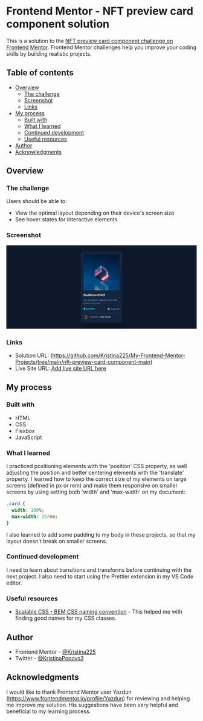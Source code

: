 # Frontend Mentor - NFT preview card component solution

This is a solution to the [NFT preview card component challenge on Frontend Mentor](https://www.frontendmentor.io/challenges/nft-preview-card-component-SbdUL_w0U). Frontend Mentor challenges help you improve your coding skills by building realistic projects. 

## Table of contents

- [Overview](#overview)
  - [The challenge](#the-challenge)
  - [Screenshot](#screenshot)
  - [Links](#links)
- [My process](#my-process)
  - [Built with](#built-with)
  - [What I learned](#what-i-learned)
  - [Continued development](#continued-development)
  - [Useful resources](#useful-resources)
- [Author](#author)
- [Acknowledgments](#acknowledgments)

## Overview

### The challenge

Users should be able to:

- View the optimal layout depending on their device's screen size
- See hover states for interactive elements

### Screenshot

![](./screenshots/screenshot.png)

### Links

- Solution URL: (https://github.com/Kristina225/My-Frontend-Mentor-Projects/tree/main/nft-preview-card-component-main)
- Live Site URL: [Add live site URL here](https://your-live-site-url.com)

## My process

### Built with

- HTML
- CSS
- Flexbox
- JavaScript

### What I learned

I practiced positioning elements with the 'position' CSS property, as well adjusting the position and better centering elements with the 'translate' property.
I learned how to keep the correct size of my elements on large screens (defined in px or rem) and make them responsive on smaller screens by using setting both 'width' and 'max-width' on my document:
```css
.card {
  width: 100%;
  max-width: 35rem;
}
```
I also learned to add some padding to my body in these projects, so that my layout doesn't break on smaller screens.

### Continued development

I need to learn about transitions and transforms before continuing with the next project.
I also need to start using the Prettier extension in my VS Code editor.

### Useful resources

- [Scalable CSS - BEM CSS naming convention](https://scalablecss.com/bem-quickstart-guide/) - This helped me with finding good names for my CSS classes.

## Author

- Frontend Mentor - [@Kristina225](https://www.frontendmentor.io/profile/Kristina225)
- Twitter - [@KristinaPopovs3](https://twitter.com/KristinaPopovs3)

## Acknowledgments

I would like to thank Frontend Mentor user Yazdun (https://www.frontendmentor.io/profile/Yazdun) for reviewing and helping me improve my solution. His suggestions have been very helpful and beneficial to my learning process.
